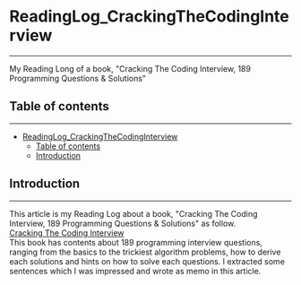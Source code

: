 # ReadingLog_CrackingTheCodingInterview
---
My Reading Long of a book, "Cracking The Coding Interview, 189 Programming Questions & Solutions"

## Table of contents
---
<!-- TOC -->

- [ReadingLog_CrackingTheCodingInterview](#readinglog_crackingthecodinginterview)
    - [Table of contents](#table-of-contents)
    - [Introduction](#introduction)

<!-- /TOC -->

## Introduction
---
This article is my Reading Log about a book, "Cracking The Coding Interview, 189 Programming Questions & Solutions" as follow.  
[Cracking The Coding Interview](https://www.amazon.co.jp/gp/product/0984782850/ref=ppx_yo_dt_b_asin_title_o01_s00?ie=UTF8&psc=1)  
This book has contents about 189 programming interview questions, ranging from the basics to the trickiest algorithm problems, how to derive each solutions and hints on how to solve each questions. I extracted some sentences which I was impressed and wrote as memo in this article.  

